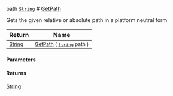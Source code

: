  path  [`String`](https://docs.microsoft.com/en-us/dotnet/api/System.String)    # [GetPath](./IOExtensions-100663401.md)

Gets the given relative or absolute path in a platform neutral form

| Return | Name | 
| --- | --- | 
| <sub>[String](https://docs.microsoft.com/en-us/dotnet/api/System.String)</sub>| <sub>[GetPath](./IOExtensions-100663401.md) ( [`String`](https://docs.microsoft.com/en-us/dotnet/api/System.String) path )</sub>| <br>


#### Parameters

#### Returns
[String](https://docs.microsoft.com/en-us/dotnet/api/System.String)